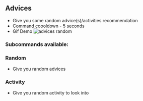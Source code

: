 ## Advices 
- Give you some random advice(s)/activities recommendation
- Command coooldown - 5 seconds
- Gif Demo ![advices random](https://i.imgur.com/q6c8umq.gif)

### Subcommands available:

### Random 
- Give you random advices

### Activity 
- Give you random activity to look into